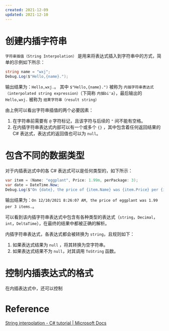 ```yaml
---
created: 2021-12-09
updated: 2021-12-10
---
```


# 创建内插字符串

`字符串插值（String Interpolation）` 是用来将表达式插入到字符串中的方式，简单的示例如下所示：
```csharp
string name = "wxj";
Debug.Log($"Hello,{name}.");
```

输出结果为：`Hello,wxj.`。
其中 `$"Hello,{name}.")` 被称为 `内插字符串表达式（interpolated string expression）`（下简称 `内插bi'a`），最后输出的 `Hello,wxj.` 被称为 `结果字符串（result string）`

由上例可以看出字符串插值的两个必要因素：
1. 在字符串前需要有 `@` 字符标记，且该字符与后续的 `"` 间不能有空格。
2. 在内插字符串表达式内部可以有一个或多个 `{}` ，其中包含着任何返回结果的 C# 表达式，表达式的返回值也可以为 `null`。

# 包含不同的数据类型

对于内插表达式中的各 C# 表达式可以是任何类型的，如下所示：
```csharp
var item = (Name: "eggplant", Price: 1.99m, perPackage: 3);
var date = DateTime.Now;
Debug.Log($"On {date}, the price of {item.Name} was {item.Price} per {item.perPackage} items.");
```

输出结果为：`On 12/10/2021 8:26:07 AM, the price of eggplant was 1.99 per 3 items.`。

可以看到该内插字符串表达式中包含有各种类型的表达式（`string`，`Decimal`，`int`，`DeltaTime`），在最终的结果中都被正确的解析。

内插字符串表达式，各表达式都会被转换为 `string`，且规则如下：
1. 如果表达式结果为 `null` ，将其转换为空字符串。
2. 如果表达式结果不为 `null`，对其调用 `ToString` 函数。

# 控制内插表达式的格式

在内插表达式中，还可以控制


# Reference

[String interpolation - C# tutorial | Microsoft Docs](https://docs.microsoft.com/en-us/dotnet/csharp/tutorials/exploration/interpolated-strings-local)